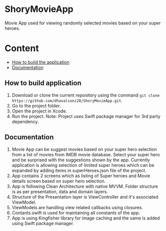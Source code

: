 # ShoryMovieApp
Movie App used for viewing randomly selected movies based on your super heroes. 

# Content
* [How to build the application](#how-to-build-application)
* [Documentation](#documentation)

## How to build application
1. Download or clone the current repository using the command `git clone https://github.com/dhavalsoni28/ShoryMovieApp.git`.
2. Go to the project folder.
3. Open the project in Xcode.
4. Run the project.
Note: Project uses Swift package manager for 3rd party dependency. 

## Documentation
1. Movie App can be suggest movies based on your super hero selection from a list of movies from IMDB movie database. Select your super hero and be surprised with the suggestions shown by the app. Currently application is allowing selection of limited super heroes which can be expanded by adding items in superHeroes.json file of the project. 
2. App contains 2 screens which as listing of Super heroes and Movie details screen based on super hero selection. 
3. App is following Clean Architecture with native MVVM. Folder structure is as per presentation, data and domain layers. 
4. Structure of the Presentation layer is ViewController and it's associated ViewModel. 
5. ViewModels are handling view related callbacks using closures.
6. Contants.swift is used for maintaining all constants of the app. 
7. App is using Kingfisher library for image caching and the same is added using Swift package manager. 


